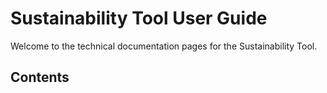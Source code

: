 # Sustainability Tool User Guide

Welcome to the technical documentation pages for the Sustainability Tool.

## Contents
